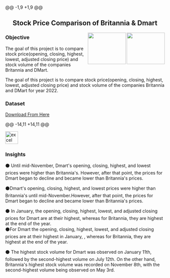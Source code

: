 @@ -1,9 +1,9 @@
<h2 align="center">Stock Price Comparison of Britannia & Dmart</h2>
<img align="right" src="https://logos-download.com/wp-content/uploads/2018/12/Britannia_Industries_Logo.png" width="120" height="100"/>
<img align="right" src="https://encrypted-tbn0.gstatic.com/images?q=tbn:ANd9GcSYAYHDc_wO3ZJJqFf3_vvzB3vcxBVQlwXA0dTES8Tlhtg8S2CDfSawayVFjNos5asO4LQ&usqp=CAU" width="120" height="100"/>

<h3 align="left">Objective</h3>
<p align="left">The goal of this project is to compare stock price(opening, closing, highest, lowest, adjusted closing price) and stock volume of the companies Britannia and DMart.</p>
<p align="left">The goal of this project is to compare stock price(opening, closing, highest, lowest, adjusted closing price) and stock volume of the companies Britannia and DMart for year 2022.</p>

<h3 align="left">Dataset</h3>
<p align="left"><a href="https://finance.yahoo.com/">Download From Here</a></p>
@@ -14,11 +14,11 @@
<p align="left"><a href="https://www.microsoft.com/en-us/microsoft-365/excel" target="_blank" rel="noreferrer"> <img src="https://img.icons8.com/color/512/microsoft-excel-2019--v1.png" alt="excel" width="40" height="40"/></a>

<h3 align="left">Insights</h3>
<p align="left">⚫ Until mid-November, Dmart's opening, closing, highest, and lowest prices were higher than Britannia's. However, after that point, the prices for Dmart began to decline and became lower than Britannia's prices.<br>
<p align="left">⚫Dmart's opening, closing, highest, and lowest prices were higher than Britannia's until mid-November.However, after that point, the prices for Dmart began to decline and became lower than Britannia's prices.<br>



⚫ In January, the opening, closing, highest, lowest, and adjusted closing prices for Dmart are at their highest, whereas for Britannia, they are highest at the end of the year.<br>
⚫For Dmart the opening, closing, highest, lowest, and adjusted closing prices  are at their highest in January, , whereas for Britannia, they are highest at the end of the year.<br>



⚫ The highest stock volume for Dmart was observed on January 11th, followed by the second-highest volume on July 12th. On the other hand, Britannia's highest stock volume was recorded on November 8th, with the second-highest volume being observed on May 3rd.</p>
